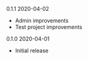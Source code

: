 0.1.1 2020-04-02

- Admin improvements
- Test project improvements

0.1.0 2020-04-01

- Initial release